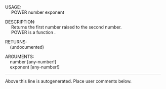 USAGE:  
&nbsp;&nbsp;&nbsp;&nbsp;&nbsp;POWER&nbsp;number&nbsp;exponent&nbsp;  
  
DESCRIPTION:  
&nbsp;&nbsp;&nbsp;&nbsp;&nbsp;Returns&nbsp;the&nbsp;first&nbsp;number&nbsp;raised&nbsp;to&nbsp;the&nbsp;second&nbsp;number.  
&nbsp;&nbsp;&nbsp;&nbsp;&nbsp;POWER&nbsp;is&nbsp;a&nbsp;function&nbsp;.  
  
RETURNS:  
&nbsp;&nbsp;&nbsp;&nbsp;(undocumented)  
  
ARGUMENTS:  
&nbsp;&nbsp;&nbsp;&nbsp;number&nbsp;[any-number!]  
&nbsp;&nbsp;&nbsp;&nbsp;exponent&nbsp;[any-number!]  
___
Above this line is autogenerated. Place user comments below.